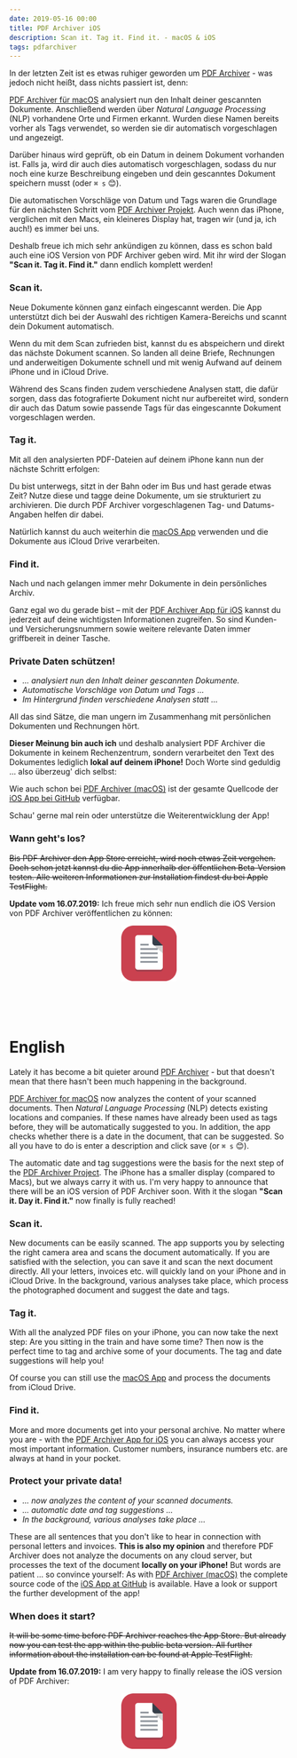 ```yaml
---
date: 2019-05-16 00:00
title: PDF Archiver iOS
description: Scan it. Tag it. Find it. - macOS & iOS
tags: pdfarchiver
---
```


In der letzten Zeit ist es etwas ruhiger geworden um [PDF Archiver](https://pdf-archiver.io) - was jedoch nicht heißt, dass nichts passiert ist, denn:

[PDF Archiver für macOS](https://macos.pdf-archiver.io) analysiert nun den Inhalt deiner gescannten Dokumente.
Anschließend werden über *Natural Language Processing* (NLP) vorhandene Orte und Firmen erkannt.
Wurden diese Namen bereits vorher als Tags verwendet, so werden sie dir automatisch vorgeschlagen und angezeigt.

Darüber hinaus wird geprüft, ob ein Datum in deinem Dokument vorhanden ist.
Falls ja, wird dir auch dies automatisch vorgeschlagen, sodass du nur noch eine kurze Beschreibung eingeben und dein gescanntes Dokument speichern musst (oder `⌘ s` 😊).

Die automatischen Vorschläge von Datum und Tags waren die Grundlage für den nächsten Schritt vom [PDF Archiver Projekt](http://github.com/pdf-Archiver/).
Auch wenn das iPhone, verglichen mit den Macs, ein kleineres Display hat, tragen wir (und ja, ich auch!) es immer bei uns.

Deshalb freue ich mich sehr ankündigen zu können, dass es schon bald auch eine iOS Version von PDF Archiver geben wird.
Mit ihr wird der Slogan **"Scan it. Tag it. Find it."** dann endlich komplett werden!

### Scan it.
Neue Dokumente können ganz einfach eingescannt werden. Die App unterstützt dich bei der Auswahl des richtigen Kamera-Bereichs und scannt dein Dokument automatisch.

Wenn du mit dem Scan zufrieden bist, kannst du es abspeichern und direkt das nächste Dokument scannen. So landen all deine Briefe, Rechnungen und anderweitigen Dokumente schnell und mit wenig Aufwand auf deinem iPhone und in iCloud Drive.

Während des Scans finden zudem verschiedene Analysen statt, die dafür sorgen, dass das fotografierte Dokument nicht nur aufbereitet wird, sondern dir auch das Datum sowie passende Tags für das eingescannte Dokument vorgeschlagen werden.

### Tag it.
Mit all den analysierten PDF-Dateien auf deinem iPhone kann nun der nächste Schritt erfolgen:

Du bist unterwegs, sitzt in der Bahn oder im Bus und hast gerade etwas Zeit? Nutze diese und tagge deine Dokumente, um sie strukturiert zu archivieren. Die durch PDF Archiver vorgeschlagenen Tag- und Datums-Angaben helfen dir dabei.

Natürlich kannst du auch weiterhin die [macOS App](https://macos.pdf-archiver.io) verwenden und die Dokumente aus iCloud Drive verarbeiten.

### Find it.
Nach und nach gelangen immer mehr Dokumente in dein persönliches Archiv.

Ganz egal wo du gerade bist – mit der [PDF Archiver App für iOS](https://ios.pdf-archiver.io) kannst du jederzeit auf deine wichtigsten Informationen zugreifen.
So sind Kunden- und Versicherungsnummern sowie weitere relevante Daten immer griffbereit in deiner Tasche.

### Private Daten schützen!
- *... analysiert nun den Inhalt deiner gescannten Dokumente.*
- *Automatische Vorschläge von Datum und Tags ...*
- *Im Hintergrund finden verschiedene Analysen statt ...*

All das sind Sätze, die man ungern im Zusammenhang mit persönlichen Dokumenten und Rechnungen hört.

**Dieser Meinung bin auch ich** und deshalb analysiert PDF Archiver die Dokumente in keinem Rechenzentrum, sondern verarbeitet den Text des Dokumentes lediglich **lokal auf deinem iPhone!**
Doch Worte sind geduldig ... also überzeug' dich selbst:

Wie auch schon bei [PDF Archiver (macOS)](https://github.com/pdf-archiver/PDF-Archiver) ist der gesamte Quellcode der [iOS App bei GitHub](https://github.com/pdf-archiver/PDF-Archive-Viewer) verfügbar.

Schau' gerne mal rein oder unterstütze die Weiterentwicklung der App!

### Wann geht's los?

~~Bis PDF Archiver den App Store erreicht, wird noch etwas Zeit vergehen.
Doch schon jetzt kannst du die App innerhalb der öffentlichen Beta-Version testen.
Alle weiteren Informationen zur Installation findest du bei Apple TestFlight.~~

**Update vom 16.07.2019:** Ich freue mich sehr nun endlich die iOS Version von PDF Archiver veröffentlichen zu können:
<p align="center">
<a href="https://ios.pdf-archiver.io" target="itunes_store">
  <img src="/img/AppIcon-PDFArchiveViewer.svg" width="100px">
</a>
<br><br>
<a href="https://ios.pdf-archiver.io" style="display:inline-block;overflow:hidden;background:url(https://linkmaker.itunes.apple.com/assets/shared/badges/en-us/appstore-lrg.svg) no-repeat;width:135px;height:40px;"></a>
</p>


# English

Lately it has become a bit quieter around [PDF Archiver](https://pdf-archiver.io) - but that doesn't mean that there hasn't been much happening in the background.

[PDF Archiver for macOS](https://macos.pdf-archiver.io) now analyzes the content of your scanned documents.
Then *Natural Language Processing* (NLP) detects existing locations and companies.
If these names have already been used as tags before, they will be automatically suggested to you.
In addition, the app checks whether there is a date in the document, that can be suggested.
So all you have to do is enter a description and click save (or `⌘ s` 😊).

The automatic date and tag suggestions were the basis for the next step of the [PDF Archiver Project](http://github.com/pdf-Archiver/).
The iPhone has a smaller display (compared to Macs), but we always carry it with us.
I'm very happy to announce that there will be an iOS version of PDF Archiver soon.
With it the slogan **"Scan it. Day it. Find it."** now finally is fully reached!

### Scan it.
New documents can be easily scanned.
The app supports you by selecting the right camera area and scans the document automatically.
If you are satisfied with the selection, you can save it and scan the next document directly.
All your letters, invoices etc. will quickly land on your iPhone and in iCloud Drive.
In the background, various analyses take place, which process the photographed document and suggest the date and tags.

### Tag it.
With all the analyzed PDF files on your iPhone, you can now take the next step:
Are you sitting in the train and have some time?
Then now is the perfect time to tag and archive some of your documents.
The tag and date suggestions will help you!

Of course you can still use the [macOS App](https://macos.pdf-archiver.io) and process the documents from iCloud Drive.

### Find it.
More and more documents get into your personal archive.
No matter where you are - with the [PDF Archiver App for iOS](https://ios.pdf-archiver.io) you can always access your most important information.
Customer numbers, insurance numbers etc. are always at hand in your pocket.

### Protect your private data!
- *... now analyzes the content of your scanned documents.*
- *... automatic date and tag suggestions ...*
- *In the background, various analyses take place ...*

These are all sentences that you don't like to hear in connection with personal letters and invoices.
**This is also my opinion** and therefore PDF Archiver does not analyze the documents on any cloud server, but processes the text of the document **locally on your iPhone!**
But words are patient ... so convince yourself:
As with [PDF Archiver (macOS)](https://github.com/pdf-archiver/PDF-Archiver) the complete source code of the [iOS App at GitHub](https://github.com/pdf-archiver/PDF-Archive-Viewer) is available.
Have a look or support the further development of the app!

### When does it start?

~~It will be some time before PDF Archiver reaches the App Store.
But already now you can test the app within the public beta version.
All further information about the installation can be found at Apple TestFlight.~~

**Update from 16.07.2019:** I am very happy to finally release the iOS version of PDF Archiver:
<p align="center">
<a href="https://ios.pdf-archiver.io" target="itunes_store">
  <img src="/img/AppIcon-PDFArchiveViewer.svg" width="100px">
</a>
<br><br>
<a href="https://ios.pdf-archiver.io" style="display:inline-block;overflow:hidden;background:url(https://linkmaker.itunes.apple.com/assets/shared/badges/en-us/appstore-lrg.svg) no-repeat;width:135px;height:40px;"></a>
</p>
